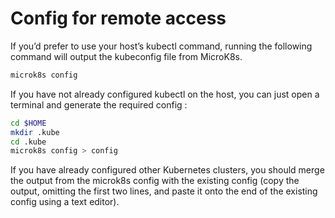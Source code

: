 # Config for remote access

If you’d prefer to use your host’s kubectl command, running the following command will output the kubeconfig file from MicroK8s.
```bash
microk8s config
```
If you have not already configured kubectl on the host, you can just open a terminal and generate the required config :

```bash
cd $HOME
mkdir .kube
cd .kube
microk8s config > config
```
If you have already configured other Kubernetes clusters, you should merge the output from the microk8s config with the existing config (copy the output, omitting the first two lines, and paste it onto the end of the existing config using a text editor).
